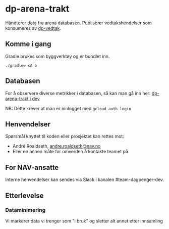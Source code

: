 # dp-arena-trakt

Håndterer data fra arena databasen.
Publiserer vedtakshendelser som konsumeres av [dp-vedtak](https://github.com/navikt/dp-vedtak).

## Komme i gang

Gradle brukes som byggverktøy og er bundlet inn.

`./gradlew sA b`

## Databasen

For å observere diverse metrikker i databasen, så kan man gå inn her:
[dp-arena-trakt i dev](https://console.cloud.google.com/sql/instances/dp-arena-trakt/overview?authuser=1&project=teamdagpenger-dev-885f)

NB: Dette krever at man er innlogget med `gcloud auth login`

## Henvendelser

Spørsmål knyttet til koden eller prosjektet kan rettes mot:

* André Roaldseth, andre.roaldseth@nav.no
* Eller en annen måte for omverden å kontakte teamet på

## For NAV-ansatte

Interne henvendelser kan sendes via Slack i kanalen #team-dagpenger-dev.

## Etterlevelse
### Dataminimering
Vi markerer data vi trenger som "i bruk" og sletter alt annet etter innsamling
